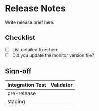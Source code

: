 # Release Notes
Write release brief here.

## Checklist
 - [ ] List detailed fixes here
 - [ ] Did you update the monitor version file?

## Sign-off
| Integration Test | Validator   |
|------------------|-------------|
| pre-release      | |
| staging          | |

